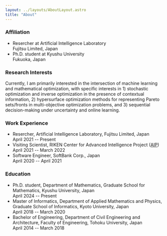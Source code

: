 ```yaml
---
layout: ../layouts/AboutLayout.astro
title: "About"
---
```


### Affiliation

- Resercher at Artificial Intelligence Laboratory<br> Fujitsu Limited, Japan
- Ph.D. student at Kyushu University<br> Fukuoka, Japan

### Research Interests

Currently, I am primarily interested in the intersection of machine learning and mathematical optimization, with specific interests in 1) stochastic optimization and inverse optimization in the presence of contextual information, 2) hypersurface optimization methods for representing Pareto sets/fronts in multi-objective optimization problems, and 3) sequential decision-making under uncertainty and online learning.

### Work Experience

- Resercher, Artificial Intelligence Laboratory, Fujitsu Limited, Japan <br> April 2021 -- Present
- Visiting Scientist, RIKEN Center for Advanced Intelligence Project ([AIP](https://www.riken.jp/en/research/labs/aip/)) <br> April 2021 -- March 2022
- Software Engineer, SoftBank Corp., Japan <br> April 2020 -- April 2021

### Education

- Ph.D. student, Department of Mathematics, Graduate School for Mathematics, Kyushu University, Japan <br> April 2024 -- Present
- Master of Informatics, Department of Applied Mathematics and Physics, Graduate School of Informatics, Kyoto University, Japan <br> April 2018 -- March 2020
- Bachelor of Engineering, Department of Civil Engineering and Architecture, Faculty of Engineering, Tohoku University, Japan <br> April 2014 -- March 2018